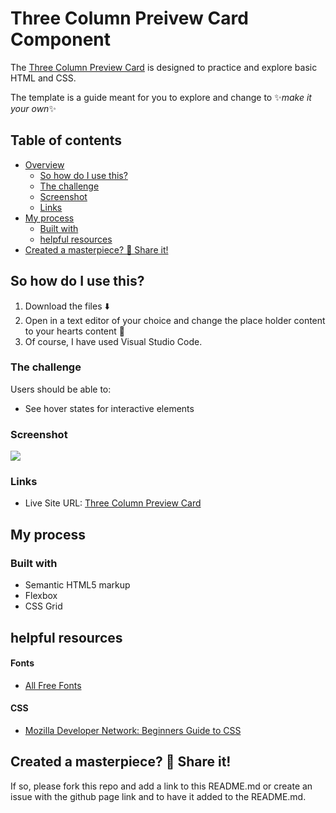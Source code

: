 # Three Column Preivew Card Component

The [Three Column Preview Card](https://farhdibehnamdev.github.io/Order-Summery-Card/) is designed to practice and explore basic HTML and CSS.

The template is a guide meant for you to explore and change to ✨*make it your own*✨

## Table of contents

- [Overview](#overview)
  - [So how do I use this?](#So-how-do-I-use-this)
  - [The challenge](#the-challenge)
  - [Screenshot](#screenshot)
  - [Links](#links)
- [My process](#my-process)
  - [Built with](#built-with)
  - [helpful resources](#helpful-resources)
- [Created a masterpiece? 🎨 Share it!](#Created-a-masterpiece)

## So how do I use this?

1. Download the files ⬇️
2. Open in a text editor of your choice and change the place holder content to your hearts content 💛
3. Of course, I have used Visual Studio Code.

### The challenge

Users should be able to:

- See hover states for interactive elements

### Screenshot

![](./orderSummery.jpg)

### Links

- Live Site URL: [Three Column Preview Card](https://farhdibehnamdev.github.io/Order-Summery-Card/)

## My process

### Built with

- Semantic HTML5 markup
- Flexbox
- CSS Grid

## helpful resources

#### Fonts

- [All Free Fonts](https://www.allfreefonts.co/guanabara-sans-font/)

#### CSS

- [Mozilla Developer Network: Beginners Guide to CSS](https://developer.mozilla.org/en-US/docs/Learn/CSS/Introduction_to_CSS)

## Created a masterpiece? 🎨 Share it!

If so, please fork this repo and add a link to this README.md or create an issue with the github page link and to have it added to the README.md.
